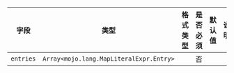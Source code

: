 | 字段 | 类型 | 格式类型 | 是否必须 | 默认值 | 说明 |
|---|---|---|---|---|---|
| `entries` | `Array<mojo.lang.MapLiteralExpr.Entry>` |  | 否 |  |
